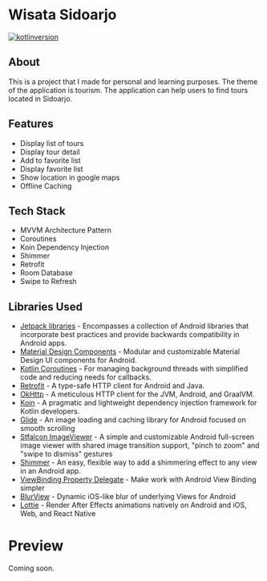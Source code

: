 # Wisata Sidoarjo

<a href="https://kotlinlang.org/docs/releases.html"><img alt="kotlinversion" src="https://img.shields.io/badge/kotlin-v1.6.21-green.svg"></a>

## About
This is a project that I made for personal and learning purposes. The theme of the application is tourism. The application can help users to find tours located in Sidoarjo.

## Features
<ul>
  <li>Display list of tours</li>
  <li>Display tour detail</li>
  <li>Add to favorite list</li>
  <li>Display favorite list</li>
  <li>Show location in google maps</li>
  <li>Offline Caching</li>
</ul>

## Tech Stack
<ul>
  <li>MVVM Architecture Pattern</li>
  <li>Coroutines</li>
  <li>Koin Dependency Injection</li>
  <li>Shimmer</li>
  <li>Retrofit</li>
  <li>Room Database</li>
  <li>Swipe to Refresh</li>
</ul>

## Libraries Used
- [Jetpack libraries][1] - Encompasses a collection of Android libraries that incorporate best practices and provide backwards compatibility in Android apps.
- [Material Design Components][2] - Modular and customizable Material Design UI components for Android.
- [Kotlin Coroutines][3] - For managing background threads with simplified code and reducing needs for callbacks.
- [Retrofit][4] - A type-safe HTTP client for Android and Java.
- [OkHttp][5] - A meticulous HTTP client for the JVM, Android, and GraalVM.
- [Koin][6] - A pragmatic and lightweight dependency injection framework for Kotlin developers.
- [Glide][7] - An image loading and caching library for Android focused on smooth scrolling
- [Stfalcon ImageViewer][8] - A simple and customizable Android full-screen image viewer with shared image transition support, "pinch to zoom" and "swipe to dismiss" gestures
- [Shimmer][9] - An easy, flexible way to add a shimmering effect to any view in an Android app.
- [ViewBinding Property Delegate][10] - Make work with Android View Binding simpler
- [BlurView][11] - Dynamic iOS-like blur of underlying Views for Android
- [Lottie][12] - Render After Effects animations natively on Android and iOS, Web, and React Native

[1]: https://developer.android.com/jetpack/androidx/explorer
[2]: https://material.io/develop/android
[3]: https://kotlinlang.org/docs/reference/coroutines-overview.html
[4]: https://square.github.io/retrofit/
[5]: https://square.github.io/okhttp/
[6]: https://insert-koin.io/
[7]: https://github.com/bumptech/glide
[8]: https://github.com/stfalcon-studio/StfalconImageViewer
[9]: https://github.com/facebook/shimmer-android
[10]: https://github.com/androidbroadcast/ViewBindingPropertyDelegate
[11]: https://github.com/Dimezis/BlurView
[12]: https://github.com/airbnb/lottie-android

# Preview
Coming soon.

